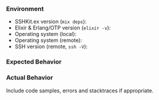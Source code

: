 <!--
### Precheck

* For bugs, do a quick search and make sure the bug has not yet been reported
* Ensure that this issue is related to SSHKit.ex
* All checked? Be nice and have fun!
-->

### Environment

* SSHKit.ex version (`mix deps`): 
* Elixir & Erlang/OTP version (`elixir -v`): 
* Operating system (local): 
* Operating system (remote): 
* SSH version (remote, `ssh -V`): 

### Expected Behavior

### Actual Behavior

Include code samples, errors and stacktraces if appropriate.
